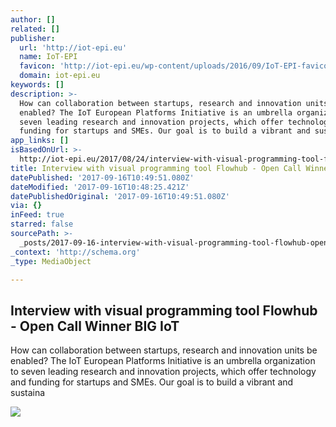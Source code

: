 ```yaml
---
author: []
related: []
publisher:
  url: 'http://iot-epi.eu'
  name: IoT-EPI
  favicon: 'http://iot-epi.eu/wp-content/uploads/2016/09/IoT-EPI-favicon-1.png'
  domain: iot-epi.eu
keywords: []
description: >-
  How can collaboration between startups, research and innovation units be
  enabled? The IoT European Platforms Initiative is an umbrella organization to
  seven leading research and innovation projects, which offer technology and
  funding for startups and SMEs. Our goal is to build a vibrant and sustaina
app_links: []
isBasedOnUrl: >-
  http://iot-epi.eu/2017/08/24/interview-with-visual-programming-tool-flowhub-open-call-winner-big-iot/
title: Interview with visual programming tool Flowhub - Open Call Winner BIG IoT
datePublished: '2017-09-16T10:49:51.080Z'
dateModified: '2017-09-16T10:48:25.421Z'
datePublishedOriginal: '2017-09-16T10:49:51.080Z'
via: {}
inFeed: true
starred: false
sourcePath: >-
  _posts/2017-09-16-interview-with-visual-programming-tool-flowhub-open-call-w.md
_context: 'http://schema.org'
_type: MediaObject

---
```

<article style=""><h1>Interview with visual programming tool Flowhub - Open Call Winner BIG IoT</h1><p>How can collaboration between startups, research and innovation units be enabled? The IoT European Platforms Initiative is an umbrella organization to seven leading research and innovation projects, which offer technology and funding for startups and SMEs. Our goal is to build a vibrant and sustaina</p><img src="http://iot-epi.eu/wp-content/uploads/2017/08/Bildschirmfoto-2017-08-24-um-14.02.27.png" /></article>